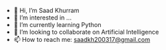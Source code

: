 - 👋 Hi, I’m Saad Khurram
- 👀 I’m interested in ...
- 🌱 I’m currently learning Python
- 🤝 I’m looking to collaborate on Artificial Intelligence
- 📫 How to reach me: saadkh200317@gmail.com

